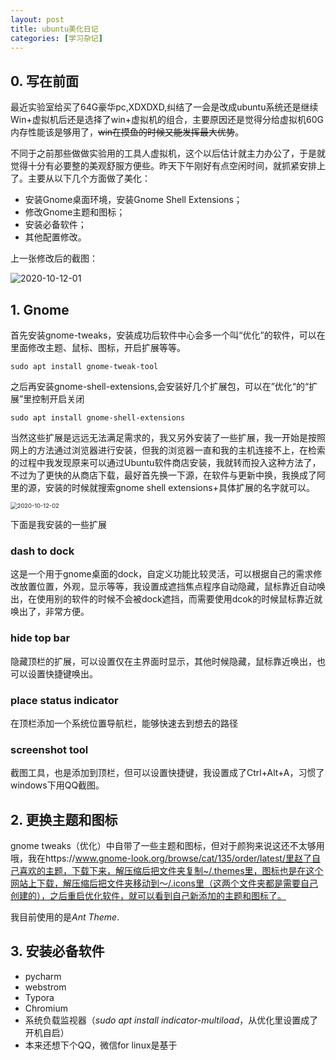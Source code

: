 ```yaml
---
layout: post
title: ubuntu美化日记
categories: [学习杂记]
---
```


## 0. 写在前面

最近实验室给买了64G豪华pc,XDXDXD,纠结了一会是改成ubuntu系统还是继续Win+虚拟机后还是选择了win+虚拟机的组合，主要原因还是觉得分给虚拟机60G内存性能该是够用了，~~win在摸鱼的时候又能发挥最大优势~~。

不同于之前那些做做实验用的工具人虚拟机，这个以后估计就主力办公了，于是就觉得十分有必要整的美观舒服方便些。昨天下午刚好有点空闲时间，就抓紧安排上了。主要从以下几个方面做了美化：

* 安装Gnome桌面环境，安装Gnome Shell Extensions；
* 修改Gnome主题和图标；
* 安装必备软件；
* 其他配置修改。

上一张修改后的截图：

![2020-10-12-01](/home/liuxy/GitHub/Starryclc.github.io/assets/2020-10-12-01.png)

## 1. Gnome

首先安装gnome-tweaks，安装成功后软件中心会多一个叫“优化”的软件，可以在里面修改主题、鼠标、图标，开启扩展等等。

```shell
sudo apt install gnome-tweak-tool
```

之后再安装gnome-shell-extensions,会安装好几个扩展包，可以在”优化“的“扩展”里控制开启关闭

```shell
sudo apt install gnome-shell-extensions
```

当然这些扩展是远远无法满足需求的，我又另外安装了一些扩展，我一开始是按照网上的方法通过浏览器进行安装，但我的浏览器一直和我的主机连接不上，在检索的过程中我发现原来可以通过Ubuntu软件商店安装，我就转而投入这种方法了，不过为了更快的从商店下载，最好首先换一下源，在软件与更新中换，我换成了阿里的源，安装的时候就搜索gnome shell extensions+具体扩展的名字就可以。

<img src="/home/liuxy/GitHub/Starryclc.github.io/assets/2020-10-12-02.png" alt="2020-10-12-02" style="zoom: 67%;" />

下面是我安装的一些扩展

### dash to dock

这是一个用于gnome桌面的dock，自定义功能比较灵活，可以根据自己的需求修改放置位置，外观，显示等等，我设置成遮挡焦点程序自动隐藏，鼠标靠近自动唤出，在使用别的软件的时候不会被dock遮挡，而需要使用dcok的时候鼠标靠近就唤出了，非常方便。

### hide top bar

隐藏顶栏的扩展，可以设置仅在主界面时显示，其他时候隐藏，鼠标靠近唤出，也可以设置快捷键唤出。

### place status indicator

在顶栏添加一个系统位置导航栏，能够快速去到想去的路径

### screenshot tool

截图工具，也是添加到顶栏，但可以设置快捷键，我设置成了Ctrl+Alt+A，习惯了windows下用QQ截图。

## 2. 更换主题和图标

gnome tweaks（优化）中自带了一些主题和图标，但对于颜狗来说这还不太够用哦，我在https://www.gnome-look.org/browse/cat/135/order/latest/里赵了自己喜欢的主题，下载下来，解压缩后把文件夹复制~/.themes里，图标也是在这个网站上下载，解压缩后把文件夹移动到～/.icons里（这两个文件夹都是需要自己创建的），之后重启优化软件，就可以看到自己新添加的主题和图标了。

我目前使用的是*Ant Theme*.

## 3. 安装必备软件

* pycharm 
* webstrom
* Typora 
* Chromium
* 系统负载监视器（*sudo apt install indicator-multiload*，从优化里设置成了开机自启）
* 本来还想下个QQ，微信for linux是基于

